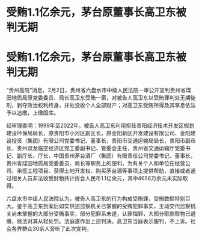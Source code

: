 # 受贿1.1亿余元，茅台原董事长高卫东被判无期

# 受贿1.1亿余元，茅台原董事长高卫东被判无期

“贵州高院”消息，2月2日，贵州省六盘水市中级人民法院一审公开宣判贵州省煤田地质局原党委委员、局长高卫东受贿一案，对被告人高卫东以受贿罪判处无期徒刑，剥夺政治权利终身，并处没收个人全部财产；对高卫东受贿所得及其孳息依法予以追缴，上缴国库。

经审理查明：1999年至2022年，被告人高卫东利用担任贵阳经济技术开发区规划建设环保局局长，原贵阳市小河区副区长，原金阳新区开发建设有限公司、金阳建设投资（集团）有限公司党委书记、董事长，贵阳市交通运输局局长，贵阳市副市长，贵州双龙临空经济区党工委副书记、管委会主任，贵州省交通运输厅党委书记、副厅长、厅长，中国贵州茅台酒厂（集团）有限责任公司党委书记、董事长，贵州省煤田地质局党委委员、局长等职务上的便利，为有关个人和单位在经营公司、承揽工程项目、获得土地开发权、购买茅台酒等事项上提供帮助，直接或者通过相关人员非法收受财物共计折合人民币1.1亿余元，其中4656万余元未实际取得。

六盘水市中级人民法院认为，被告人高卫东的行为构成受贿罪，受贿数额特别巨大。鉴于高卫东到案后如实供述监察机关已掌握的受贿犯罪事实，主动交代监察机关尚未掌握的大部分受贿事实，部分犯罪系未遂，认罪悔罪，大部分赃款赃物已退缴，依法对其从轻处罚。法庭遂作出上述判决。高卫东当庭表示服判，不上诉。社会各界群众30余人旁听了此次宣判。

